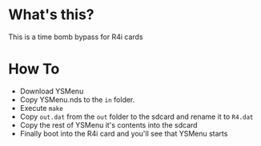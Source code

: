 # What's this?
This is a time bomb bypass for R4i cards
# How To
* Download YSMenu
* Copy YSMenu.nds to the `in` folder.
* Execute `make`
* Copy `out.dat` from the `out` folder to the sdcard and rename it to `R4.dat`
* Copy the rest of YSMenu it's contents into the sdcard
* Finally boot into the R4i card and you'll see that YSMenu starts
